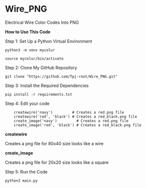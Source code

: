 # Wire_PNG
Electrical Wire Color Codes Into PNG





**How to Use This Code**


Step 1: Set Up a Python Virtual Environment

```
python3 -m venv mycolur

source mycolur/bin/activate
```


Step 2: Clone My GitHub Repository

```
git clone "https://github.com/Tpj-root/Wire_PNG.git"
```



Step 3: Install the Required Dependencies

```
pip install -r requirements.txt
```



Step 4: Edit your code

```
    createwire('navy')         # Creates a red.png file
    createwire('red', 'black') # Creates a red_black.png file
    create_image('navy')         # Creates a red.png file
    create_image('red', 'black') # Creates a red_black.png file
```



**createwire**

Creates a png file for 80x40 size looks like a wire





**create_image**

Creates a png file for 20x20 size looks like a square




Step 5: Run the Code

```
python3 main.py
```

